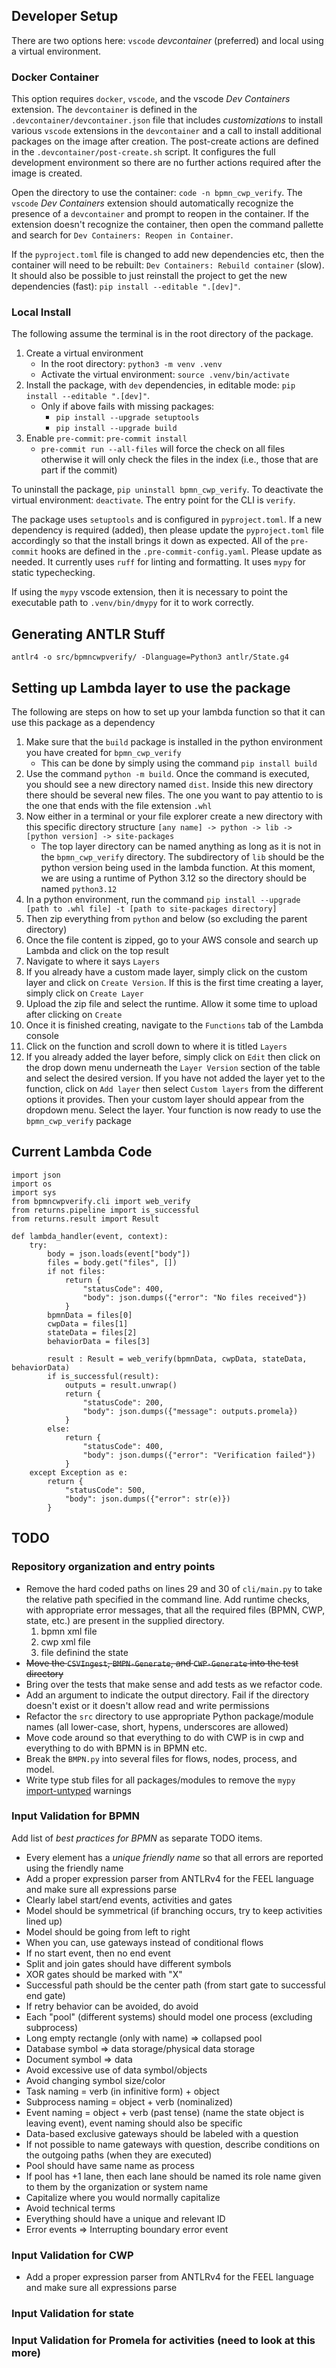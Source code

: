 ## Developer Setup

There are two options here: `vscode` _devcontainer_ (preferred) and local using a virtual environment.

### Docker Container

This option requires `docker`, `vscode`, and the vscode _Dev Containers_ extension. The `devcontainer` is defined in the `.devcontainer/devcontainer.json` file that includes _customizations_ to install various `vscode` extensions in the `devcontainer` and a call to install additional packages on the image after creation. The post-create actions are defined in the `.devcontainer/post-create.sh` script. It configures the full development environment so there are no further actions required after the image is created.

Open the directory to use the container: `code -n bpmn_cwp_verify`. The `vscode` _Dev Containers_ extension should automatically recognize the presence of a `devcontainer` and prompt to reopen in the container. If the extension doesn't recognize the container, then open the command pallette and search for `Dev Containers: Reopen in Container`.

If the `pyproject.toml` file is changed to add new dependencies etc, then the container will need to be rebuilt: `Dev Containers: Rebuild container` (slow). It should also be possible to just reinstall the project to get the new dependencies (fast): `pip install --editable ".[dev]"`.

### Local Install

The following assume the terminal is in the root directory of the package.

  1. Create a virtual environment
      * In the root directory: `python3 -m venv .venv`
      * Activate the virtual environment: `source .venv/bin/activate`
  1. Install the package, with `dev` dependencies, in editable mode: `pip install --editable ".[dev]"`.
      * Only if above fails with missing packages:
          * `pip install --upgrade setuptools`
          * `pip install --upgrade build`
  1. Enable `pre-commit`: `pre-commit install`
      * `pre-commit run --all-files` will force the check on all files otherwise it will only check the files in the index (i.e., those that are part if the commit)

  To uninstall the package, `pip uninstall bpmn_cwp_verify`. To deactivate the virtual environment: `deactivate`. The entry point for the CLI is `verify`.

  The package uses `setuptools` and is configured in `pyproject.toml`. If a new dependency is required (added), then please update the `pyproject.toml` file accordingly so that the install brings it down as expected. All of the `pre-commit` hooks are defined in the `.pre-commit-config.yaml`. Please update as needed. It currently uses `ruff` for linting and formatting. It uses `mypy` for static typechecking.

  If using the `mypy` vscode extension, then it is necessary to point the executable path to `.venv/bin/dmypy` for it to work correctly.

## Generating ANTLR Stuff

`antlr4 -o src/bpmncwpverify/ -Dlanguage=Python3 antlr/State.g4 `

## Setting up Lambda layer to use the package

The following are steps on how to set up your lambda function so that it can use this package as a dependency

  1. Make sure that the `build` package is installed in the python environment you have created for `bpmn_cwp_verify`
      * This can be done by simply using the command `pip install build`
  1. Use the command `python -m build`. Once the command is executed, you should see a new directory named `dist`. Inside this new directory there should be several new files. The one you want to pay attentio to is the one that ends with the file extension `.whl`
  1. Now either in a terminal or your file explorer create a new directory with this specific directory structure `[any name] -> python -> lib -> [python version] -> site-packages`
      * The top layer directory can be named anything as long as it is not in the `bpmn_cwp_verify` directory. The subdirectory of `lib` should be the python version being used in the lambda function. At this moment, we are using a runtime of Python 3.12 so the directory should be named `python3.12`
  1. In a python environment, run the command `pip install --upgrade [path to .whl file] -t [path to site-packages directory]`
  1. Then zip everything from `python` and below (so excluding the parent directory)
  1. Once the file content is zipped, go to your AWS console and search up Lambda and click on the top result
  1. Navigate to where it says `Layers`
  1. If you already have a custom made layer, simply click on the custom layer and click on `Create Version`. If this is the first time creating a layer, simply click on `Create Layer`
  1. Upload the zip file and select the runtime. Allow it some time to upload after clicking on `Create`
  1. Once it is finished creating, navigate to the `Functions` tab of the Lambda console
  1. Click on the function and scroll down to where it is titled `Layers`
  1. If you already added the layer before, simply click on `Edit` then click on the drop down menu underneath the `Layer Version` section of the table and select the desired version. If you have not added the layer yet to the function, click on `Add layer` then select `Custom layers` from the different options it provides. Then your custom layer should appear from the dropdown menu. Select the layer. Your function is now ready to use the `bpmn_cwp_verify` package

## Current Lambda Code
```
import json
import os
import sys
from bpmncwpverify.cli import web_verify
from returns.pipeline import is_successful
from returns.result import Result

def lambda_handler(event, context):
    try:
        body = json.loads(event["body"])
        files = body.get("files", [])
        if not files:
            return {
                "statusCode": 400,
                "body": json.dumps({"error": "No files received"})
            }
        bpmnData = files[0]
        cwpData = files[1]
        stateData = files[2]
        behaviorData = files[3]

        result : Result = web_verify(bpmnData, cwpData, stateData, behaviorData)
        if is_successful(result):
            outputs = result.unwrap()
            return {
                "statusCode": 200,
                "body": json.dumps({"message": outputs.promela})
            }
        else:
            return {
                "statusCode": 400,
                "body": json.dumps({"error": "Verification failed"})
            }
    except Exception as e:
        return {
            "statusCode": 500,
            "body": json.dumps({"error": str(e)})
        }
```

## TODO

### Repository organization and entry points

  * Remove the hard coded paths on lines 29 and 30 of `cli/main.py` to take the relative path specified in the command line. Add runtime checks, with appropriate error messages, that all the required files (BPMN, CWP, state, etc.) are present in the supplied directory.
      1. bpmn xml file
      1. cwp xml file
      1. file definind the state
  * ~~Move the `CSVIngest`, `BMPN-Generate`, and `CWP-Generate` into the test directory~~
  * Bring over the tests that make sense and add tests as we refactor code.
  * Add an argument to indicate the output directory. Fail if the directory doesn't exist or it doesn't allow read and write permissions
  * Refactor the `src` directory to use appropriate Python package/module names (all lower-case, short, hypens, underscores are allowed)
  * Move code around so that everything to do with CWP is in cwp and everything to do with BPMN is in BPMN etc.
  * Break the `BMPN.py` into several files for flows, nodes, process, and model.
  * Write type stub files for all packages/modules to remove the `mypy` [import-untyped](https://mypy.readthedocs.io/en/latest/error_code_list.html#code-import-untyped) warnings

### Input Validation for BPMN

Add list of _best practices for BPMN_ as separate TODO items.

  * Every element has a _unique friendly name_ so that all errors are reported using the friendly name
  * Add a proper expression parser from ANTLRv4 for the FEEL language and make sure all expressions parse
  * Clearly label start/end events, activities and gates
  * Model should be symmetrical (if branching occurs, try to keep activities lined up)
  * Model should be going from left to right
  * When you can, use gateways instead of conditional flows
  * If no start event, then no end event
  * Split and join gates should have different symbols
  * XOR gates should be marked with "X"
  * Successful path should be the center path (from start gate to successful end gate)
  * If retry behavior can be avoided, do avoid
  * Each "pool" (different systems) should model one process (excluding subprocess)
  * Long empty rectangle (only with name) => collapsed pool
  * Database symbol => data storage/physical data storage
  * Document symbol => data
  * Avoid excessive use of data symbol/objects
  * Avoid changing symbol size/color
  * Task naming = verb (in infinitive form) + object
  * Subprocess naming = object + verb (nominalized)
  * Event naming = object + verb (past tense) (name the state object is leaving event), event naming should also be specific
  * Data-based exclusive gateways should be labeled with a question
  * If not possible to name gateways with question, describe conditions on the outgoing paths (when they are executed)
  * Pool should have same name as process
  * If pool has +1 lane, then each lane should be named its role name given to them by the organization or system name
  * Capitalize where you would normally capitalize
  * Avoid technical terms
  * Everything should have a unique and relevant ID
  * Error events => Interrupting boundary error event

### Input Validation for CWP

  * Add a proper expression parser from ANTLRv4 for the FEEL language and make sure all expressions parse

### Input Validation for state

### Input Validation for Promela for activities (need to look at this more)
